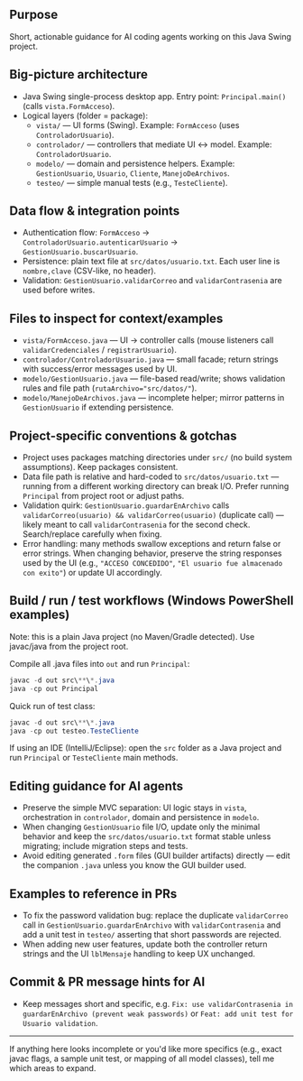 ## Purpose
Short, actionable guidance for AI coding agents working on this Java Swing project.

## Big-picture architecture
- Java Swing single-process desktop app. Entry point: `Principal.main()` (calls `vista.FormAcceso`).
- Logical layers (folder = package):
  - `vista/` — UI forms (Swing). Example: `FormAcceso` (uses `ControladorUsuario`).
  - `controlador/` — controllers that mediate UI ↔ model. Example: `ControladorUsuario`.
  - `modelo/` — domain and persistence helpers. Example: `GestionUsuario`, `Usuario`, `Cliente`, `ManejoDeArchivos`.
  - `testeo/` — simple manual tests (e.g., `TesteCliente`).

## Data flow & integration points
- Authentication flow: `FormAcceso` -> `ControladorUsuario.autenticarUsuario` -> `GestionUsuario.buscarUsuario`.
- Persistence: plain text file at `src/datos/usuario.txt`. Each user line is `nombre,clave` (CSV-like, no header).
- Validation: `GestionUsuario.validarCorreo` and `validarContrasenia` are used before writes.

## Files to inspect for context/examples
- `vista/FormAcceso.java` — UI → controller calls (mouse listeners call `validarCredenciales` / `registrarUsuario`).
- `controlador/ControladorUsuario.java` — small facade; return strings with success/error messages used by UI.
- `modelo/GestionUsuario.java` — file-based read/write; shows validation rules and file path (`rutaArchivo="src/datos/"`).
- `modelo/ManejoDeArchivos.java` — incomplete helper; mirror patterns in `GestionUsuario` if extending persistence.

## Project-specific conventions & gotchas
- Project uses packages matching directories under `src/` (no build system assumptions). Keep packages consistent.
- Data file path is relative and hard-coded to `src/datos/usuario.txt` — running from a different working directory can break I/O. Prefer running `Principal` from project root or adjust paths.
- Validation quirk: `GestionUsuario.guardarEnArchivo` calls `validarCorreo(usuario) && validarCorreo(usuario)` (duplicate call) — likely meant to call `validarContrasenia` for the second check. Search/replace carefully when fixing.
- Error handling: many methods swallow exceptions and return false or error strings. When changing behavior, preserve the string responses used by the UI (e.g., `"ACCESO CONCEDIDO"`, `"El usuario fue almacenado con exito"`) or update UI accordingly.

## Build / run / test workflows (Windows PowerShell examples)
Note: this is a plain Java project (no Maven/Gradle detected). Use javac/java from the project root.

Compile all .java files into `out` and run `Principal`:
```powershell
javac -d out src\**\*.java
java -cp out Principal
```

Quick run of test class:
```powershell
javac -d out src\**\*.java
java -cp out testeo.TesteCliente
```

If using an IDE (IntelliJ/Eclipse): open the `src` folder as a Java project and run `Principal` or `TesteCliente` main methods.

## Editing guidance for AI agents
- Preserve the simple MVC separation: UI logic stays in `vista`, orchestration in `controlador`, domain and persistence in `modelo`.
- When changing `GestionUsuario` file I/O, update only the minimal behavior and keep the `src/datos/usuario.txt` format stable unless migrating; include migration steps and tests.
- Avoid editing generated `.form` files (GUI builder artifacts) directly — edit the companion `.java` unless you know the GUI builder used.

## Examples to reference in PRs
- To fix the password validation bug: replace the duplicate `validarCorreo` call in `GestionUsuario.guardarEnArchivo` with `validarContrasenia` and add a unit test in `testeo/` asserting that short passwords are rejected.
- When adding new user features, update both the controller return strings and the UI `lblMensaje` handling to keep UX unchanged.

## Commit & PR message hints for AI
- Keep messages short and specific, e.g. `Fix: use validarContrasenia in guardarEnArchivo (prevent weak passwords)` or `Feat: add unit test for Usuario validation`.

---
If anything here looks incomplete or you'd like more specifics (e.g., exact javac flags, a sample unit test, or mapping of all model classes), tell me which areas to expand.
